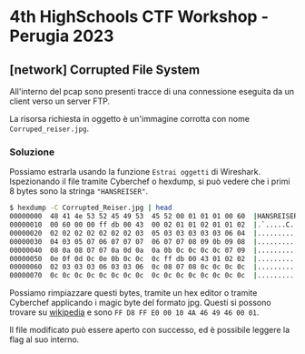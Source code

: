 # 4th HighSchools CTF Workshop - Perugia 2023

## [network] Corrupted File System

All'interno del pcap sono presenti tracce di una connessione eseguita da un client verso un server FTP.

La risorsa richiesta in oggetto è un'immagine corrotta con nome `Corruped_reiser.jpg`.

### Soluzione

Possiamo estrarla usando la funzione `Estrai oggetti` di Wireshark.
Ispezionando il file tramite Cyberchef o hexdump, si può vedere che i primi 8 bytes sono la stringa `"HANSREISER"`.

```bash
$ hexdump -C Corrupted_Reiser.jpg | head
00000000  48 41 4e 53 52 45 49 53  45 52 00 01 01 01 00 60  |HANSREISER.....`|
00000010  00 60 00 00 ff db 00 43  00 02 01 01 02 01 01 02  |.`.....C........|
00000020  02 02 02 02 02 02 02 03  05 03 03 03 03 03 06 04  |................|
00000030  04 03 05 07 06 07 07 07  06 07 07 08 09 0b 09 08  |................|
00000040  08 0a 08 07 07 0a 0d 0a  0a 0b 0c 0c 0c 0c 07 09  |................|
00000050  0e 0f 0d 0c 0e 0b 0c 0c  0c ff db 00 43 01 02 02  |............C...|
00000060  02 03 03 03 06 03 03 06  0c 08 07 08 0c 0c 0c 0c  |................|
00000070  0c 0c 0c 0c 0c 0c 0c 0c  0c 0c 0c 0c 0c 0c 0c 0c  |................|
```

Possiamo rimpiazzare questi bytes, tramite un hex editor o tramite Cyberchef applicando i magic byte del formato jpg.
Questi si possono trovare su [wikipedia](https://en.wikipedia.org/wiki/List_of_file_signatures) e sono `FF D8 FF E0 00 10 4A 46 49 46 00 01`.

Il file modificato può essere aperto con successo, ed è possibile leggere la flag al suo interno.
